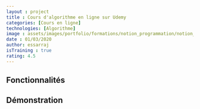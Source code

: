 ```yaml
---
layout : project
title : Cours d'algorithme en ligne sur Udemy
categories: [Cours en ligne]
technologies: [Algorithme]
image : assets/images/portfolio/formations/notion_programmation/notion_programmation_algorithme_750.jpg
date : 01/03/2020
author: essarraj
isTraining : true
rating: 4.5
---
```


## Fonctionnalités

## Démonstration